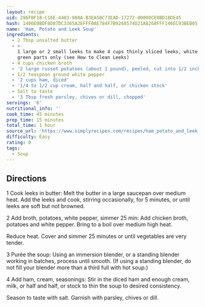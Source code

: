 ```yaml
---
layout: recipe
uid: 296FBF18-C16E-4403-908A-B3EA5BC73EAD-17272-00000CE0BD1BDE45
hash: 1406E0BDF8D87DC3365A2EFFF0AE784F7B9268574D21A8268FFF146EC93BEB05
name: 'Ham, Potato and Leek Soup'
ingredients:
  - 2 Tbsp unsalted butter
  - >-
    1 large or 2 small leeks to make 4 cups thinly sliced leeks, white and light
    green parts only (see How to Clean Leeks)
  - 4 cups chicken broth
  - '2 large russet potatoes (about 1 pound), peeled, cut into 1/2 inch pieces'
  - 1/2 teaspoon ground white pepper
  - '2 cups ham, diced'
  - '1/4 to 1/2 cup cream, half and half, or chicken stock'
  - Salt to taste
  - '3 Tbsp fresh parsley, chives or dill, chopped'
servings: '6'
nutritional_info: ''
cook_time: 45 minutes
prep_time: 15 minutes
total_time: 1 hour
source_url: 'https://www.simplyrecipes.com/recipes/ham_potato_and_leek_soup/'
difficulty: Easy
rating: 0
tags:
  - Soup
---
```


## Directions

1 Cook leeks in butter: Melt the butter in a large saucepan over medium heat. Add the leeks and cook, stirring occasionally, for 5 minutes, or until leeks are soft but not browned.

2 Add broth, potatoes, white pepper, simmer 25 min: Add chicken broth, potatoes and white pepper. Bring to a boil over medium high heat.

Reduce heat. Cover and simmer 25 minutes or until vegetables are very tender.

3 Purée the soup: Using an immersion blender, or a standing blender working in batches, process until smooth. (If using a standing blender, do not fill your blender more than a third full with hot soup.)

4 Add ham, cream, seasonings: Stir in the diced ham and enough cream, milk, or half and half, or stock to thin the soup to desired consistency.

Season to taste with salt. Garnish with parsley, chives or dill.

